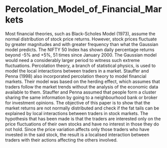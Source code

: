 # Percolation_Model_of_Financial_Markets

Most financial theories, such as Black-Scholes Model (1973), assume the 
normal distribution of stock price returns. However, stock prices fluctuate 
by greater magnitudes and with greater frequency than what the Gaussian 
model predicts. The NIFTY 50 Index has shown daily percentage returns 
beyond -5% and +5%, 51 times since January 2000. The Gaussian model 
would need a considerably larger period to witness such extreme 
fluctuations. 
Percolation theory, a branch of statistical physics, is used to model the local 
interactions between traders in a market. Stauffer and Penna (1998) also 
incorporated percolation theory to model financial markets. Their model 
was based on the herding effect, which assumes that traders follow the 
market trends without the analysis of the economic data available to them. 
Stauffer and Penna assumed that people form a cluster sharing the same 
information by going to a neighbourhood bank or broker for investment 
opinions. 
The objective of this paper is to show that the market returns are not 
normally distributed and check if the fat tails can be explained by local 
interactions between traders in stock markets. The hypothesis that has 
been made is that the traders are interested only on the price fluctuations 
of their own stocks and have no interest in those they do not hold. Since the 
price variation affects only those traders who have invested in the said 
stock, the result is a localised interaction between traders with their 
actions affecting the others involved.
